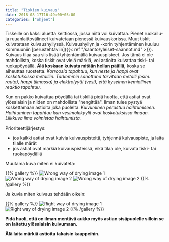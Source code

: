 ```yaml
---
title: "Tiskien kuivaus"
date: 2018-08-17T16:49:00+03:00
categories: ["ohjeet"]
---
```

Tiskeille on kaksi aluetta keittiössä, jossa niitä voi kuivattaa. Pienet ruokailu- ja ruuanlaittovälineet kuivatetaan pienessä kuivauskorissa. Muut tiskit kuivatetaan kuivaushyllyssä. Kuivaushyllyn ja -korin tyhjentäminen kuuluu kommuuniin [perustehtäviin]({{< ref "/saanto/yleiset-saannot.md" >}}). Kuivaus tilaa saa siis lisää tyhjentämällä kuivauspisteet. Jos tämä ei ole mahdollista, koska tiskit ovat vielä märkiä, voi astioita kuivattaa tiski- tai ruokapöydällä. **Älä koskaan kuivata mitään hellan päällä,** koska se aiheuttaa ruostetta. *Korroosia tapahtuu, kun neste ja happi ovat kosketuksissa metalliin. Tarkemmin sanottuna tarvitaan metalli (esim. rauta), happi (ilmassa) ja elektrolyytti (vesi), että kyseinen kemiallinen reaktio tapahtuu.*

Kun on pakko kuivattaa pöydällä tai tiskillä pidä huolta, että astiat ovat ylösalaisin ja niiden on mahdollista "hengittää". Ilman tulee pystyä koskettamaan astioita joka puolelta. *Kuivuminen perustuu haihtumiseen. Haihtuminen tapahtuu kun vesimolekyylit ovat kosketuksissa ilmaan. Liikkuva ilma voimistaa haihtumista.*

Prioriteettijärjestys:
  - jos kaikki astiat ovat kuivia kuivauspisteitä, tyhjennä kuivauspiste, ja laita tilalle märät
  - jos astiat ovat märkiä kuivauspisteissä, eikä tilaa ole, kuivata tiski- tai ruokapöydällä

Muutama kuva miten ei kuivateta:

{{% gallery %}} ![Wrong way of drying image 1](/img/drying-wrong-1.jpg) ![Wrong way of drying image 2](/img/drying-wrong-2.jpg) ![Wrong way of drying image 2](/img/drying-wrong-3.jpg) {{% /gallery %}}

Ja kuvia miten kuivaus tehdään oikein:

{{% gallery %}} ![Right way of drying image 1](/img/drying-right-1.jpg) ![Right way of drying image 2](/img/drying-right-2.jpg) {{% /gallery %}}

**Pidä huoli, että on ilman mentävä aukko myös astian sisäpuolelle silloin se on laitettu ylösalaisin kuivumaan.**

**Älä laita märkiä astioita takaisin kaappeihin.**
